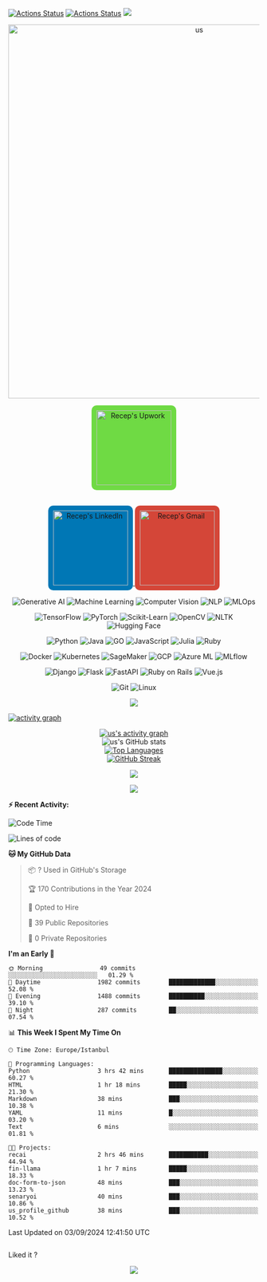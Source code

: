 [![Actions Status](https://github.com/us/us/workflows/wakatime-stats/badge.svg)](https://github.com/us/us/actions)
[![Actions Status](https://github.com/us/us/workflows/update-gh-activity/badge.svg)](https://github.com/us/us/actions)
![](https://visitor-badge.glitch.me/badge?page_id=us.us)
<p align="center">
  <img src="https://socialify.git.ci/us/us/image?font=Source%20Code%20Pro&&name=1&pattern=Plus&theme=Dark" alt="us" width="750" height="750" />
</p>
<p align="center">
  </a>
  <a href="https://www.upwork.com/freelancers/~01b6b5e5b6c1234567">
    <img alt="Recep's Upwork" width="150px" src="https://pics.freeicons.io/uploads/icons/png/21107336441552037048-512.png" style="background-color:#6fda44; padding:10px; border-radius:10px;" />
  </a>
</p>
<p align="center">
  <br/>
  <a href="https://www.linkedin.com/in/recepahmetsaritekin">
    <img alt="Recep's LinkedIn" width="150px" src="https://upload.wikimedia.org/wikipedia/commons/c/ca/LinkedIn_logo_initials.png" style="background-color:#0077B5; padding:10px; border-radius:10px;" />

  <a href="mailto:rahmetsaritekin@gmail.com">
    <img alt="Recep's Gmail" width="150px" src="https://upload.wikimedia.org/wikipedia/commons/4/4e/Gmail_Icon.png" style="background-color:#D44638; padding:10px; border-radius:10px;" />
  </a>
  <br/>
</p>

<p align="center">
  <img alt="Generative AI" src="https://img.shields.io/badge/Generative%20AI-FF5733?style=for-the-badge&logo=artstation&logoColor=white" />
  <img alt="Machine Learning" src="https://img.shields.io/badge/Machine%20Learning-4CAF50?style=for-the-badge&logo=python&logoColor=white" />
  <img alt="Computer Vision" src="https://img.shields.io/badge/Computer%20Vision-2196F3?style=for-the-badge&logo=opencv&logoColor=white" />
  <img alt="NLP" src="https://img.shields.io/badge/NLP-9C27B0?style=for-the-badge&logo=natural-language-processing&logoColor=white" />
  <img alt="MLOps" src="https://img.shields.io/badge/MLOps-FF9800?style=for-the-badge&logo=docker&logoColor=white" />
</p>
<p align="center">
  <img alt="TensorFlow" src="https://img.shields.io/badge/TensorFlow-FF6F00?style=for-the-badge&logo=tensorflow&logoColor=white" />
  <img alt="PyTorch" src="https://img.shields.io/badge/PyTorch-EE4C2C?style=for-the-badge&logo=pytorch&logoColor=white" />
  <img alt="Scikit-Learn" src="https://img.shields.io/badge/Scikit%20Learn-F7931E?style=for-the-badge&logo=scikit-learn&logoColor=white" />
  <img alt="OpenCV" src="https://img.shields.io/badge/OpenCV-5C3EE8?style=for-the-badge&logo=opencv&logoColor=white" />
  <img alt="NLTK" src="https://img.shields.io/badge/NLTK-FF7F50?style=for-the-badge&logo=nltk&logoColor=white" />
  <img alt="Hugging Face" src="https://img.shields.io/badge/Hugging%20Face-FFDBA9?style=for-the-badge&logo=hugging-face&logoColor=black" />
</p>
<p align="center">
  <img alt="Python" src="https://img.shields.io/badge/Python-3776AB?style=for-the-badge&logo=python&logoColor=white" />
  <img alt="Java" src="https://img.shields.io/badge/Java-007396?style=for-the-badge&logo=java&logoColor=white" />
  <img alt="GO" src="https://img.shields.io/badge/Go-00ADD8?style=for-the-badge&logo=go&logoColor=white" />
  <img alt="JavaScript" src="https://img.shields.io/badge/JavaScript-F7DF1E?style=for-the-badge&logo=javascript&logoColor=black" />
  <img alt="Julia" src="https://img.shields.io/badge/Julia-9558B2?style=for-the-badge&logo=julia&logoColor=white" />
  <img alt="Ruby" src="https://img.shields.io/badge/Ruby-CC342D?style=for-the-badge&logo=ruby&logoColor=white" />
</p>
<p align="center">
  <img alt="Docker" src="https://img.shields.io/badge/Docker-46a2f1?style=for-the-badge&logo=docker&logoColor=white" />
  <img alt="Kubernetes" src="https://img.shields.io/badge/Kubernetes-326CE5?style=for-the-badge&logo=kubernetes&logoColor=white" />
  <img alt="SageMaker" src="https://img.shields.io/badge/SageMaker-232F3E?style=for-the-badge&logo=amazon-aws&logoColor=white" />
  <img alt="GCP" src="https://img.shields.io/badge/GCP-4285F4?style=for-the-badge&logo=google-cloud&logoColor=white" />
  <img alt="Azure ML" src="https://img.shields.io/badge/Azure%20ML-0078D4?style=for-the-badge&logo=microsoft-azure&logoColor=white" />
  <img alt="MLflow" src="https://img.shields.io/badge/MLflow-0194E2?style=for-the-badge&logo=mlflow&logoColor=white" />
</p>
<p align="center">
  <img alt="Django" src="https://img.shields.io/badge/Django-092E20?style=for-the-badge&logo=django&logoColor=white" />
  <img alt="Flask" src="https://img.shields.io/badge/Flask-000000?style=for-the-badge&logo=flask&logoColor=white" />
  <img alt="FastAPI" src="https://img.shields.io/badge/FastAPI-009688?style=for-the-badge&logo=fastapi&logoColor=white" />
  <img alt="Ruby on Rails" src="https://img.shields.io/badge/Ruby%20on%20Rails-CC0000?style=for-the-badge&logo=ruby-on-rails&logoColor=white" />
  <img alt="Vue.js" src="https://img.shields.io/badge/Vue.js-4FC08D?style=for-the-badge&logo=vue.js&logoColor=white" />
</p>
<p align="center">
  <img alt="Git" src="https://img.shields.io/badge/Git-F05032?style=for-the-badge&logo=git&logoColor=white" />
  <img alt="Linux" src="https://img.shields.io/badge/Linux-FCC624?style=for-the-badge&logo=linux&logoColor=black" />
</p>
<p align="center">
  <img alig src="https://github-profile-trophy.vercel.app/?username=us&theme=onedark&column=-1" />
</p>

[![activity graph](https://github-readme-activity-graph.vercel.app/graph?username=us&theme=github-dark-dimmed&custom_title=us%20Activity%20Graph&hide_border=true)](https://github.com/ashutosh00710/github-readme-activity-graph)


<p align="center">
  <a href="https://github.com/ashutosh00710/github-readme-activity-graph">
    <img alt="us's activity graph" src="https://github-readme-activity-graph.vercel.app/graph?username=us&theme=github-dark-dimmed&custom_title=us%20Activity%20Graph&hide_border=true" />
  </a>
  <br/>
  <img alt="us's GitHub stats" src="https://github-readme-stats.vercel.app/api?username=us&show_icons=true&title_color=ffc857&icon_color=8ac926&text_color=daf7dc&bg_color=151515&hide=issues&count_private=true&include_all_commits=true" />
  <br/>
  <a href="https://github.com/anuraghazra/github-readme-stats">
    <img alt="Top Languages" src="https://github-readme-stats.vercel.app/api/top-langs/?username=us&layout=compact&text_color=daf7dc&bg_color=151515&hide=css,html,php" />
  </a>
  <br/>
  <a href="https://git.io/streak-stats">
    <img alt="GitHub Streak" src="https://github-readme-streak-stats.herokuapp.com/?user=us&theme=dark" />
  </a>
</p>


<p align="center">
  <img src="https://spotify-github-profile.kittinanx.com/api/view?uid=g1ms5i2iyvgx9ilnwmygth5xq&cover_image=true&theme=default&show_offline=false&background_color=121212&interchange=false&bar_color=53b14f&bar_color_cover=false">
</p>

<p align="center">
  <img src="https://spotify-recently-played-readme.vercel.app/api?user=g1ms5i2iyvgx9ilnwmygth5xq">
</p>


**:zap: Recent Activity:**

<!--START_SECTION:activity-->

<!--END_SECTION:activity-->

<!--START_SECTION:waka-->
![Code Time](http://img.shields.io/badge/Code%20Time-7%20hrs%202%20mins-blue)

![Lines of code](https://img.shields.io/badge/From%20Hello%20World%20I%27ve%20Written-2.4%20million%20lines%20of%20code-blue)

**🐱 My GitHub Data** 

> 📦 ? Used in GitHub's Storage 
 > 
> 🏆 170 Contributions in the Year 2024
 > 
> 💼 Opted to Hire
 > 
> 📜 39 Public Repositories 
 > 
> 🔑 0 Private Repositories 
 > 
**I'm an Early 🐤** 

```text
🌞 Morning                49 commits          ░░░░░░░░░░░░░░░░░░░░░░░░░   01.29 % 
🌆 Daytime                1982 commits        █████████████░░░░░░░░░░░░   52.08 % 
🌃 Evening                1488 commits        ██████████░░░░░░░░░░░░░░░   39.10 % 
🌙 Night                  287 commits         ██░░░░░░░░░░░░░░░░░░░░░░░   07.54 % 
```


📊 **This Week I Spent My Time On** 

```text
🕑︎ Time Zone: Europe/Istanbul

💬 Programming Languages: 
Python                   3 hrs 42 mins       ███████████████░░░░░░░░░░   60.27 % 
HTML                     1 hr 18 mins        █████░░░░░░░░░░░░░░░░░░░░   21.30 % 
Markdown                 38 mins             ███░░░░░░░░░░░░░░░░░░░░░░   10.38 % 
YAML                     11 mins             █░░░░░░░░░░░░░░░░░░░░░░░░   03.20 % 
Text                     6 mins              ░░░░░░░░░░░░░░░░░░░░░░░░░   01.81 % 

🐱‍💻 Projects: 
recai                    2 hrs 46 mins       ███████████░░░░░░░░░░░░░░   44.94 % 
fin-llama                1 hr 7 mins         █████░░░░░░░░░░░░░░░░░░░░   18.33 % 
doc-form-to-json         48 mins             ███░░░░░░░░░░░░░░░░░░░░░░   13.23 % 
senaryoi                 40 mins             ███░░░░░░░░░░░░░░░░░░░░░░   10.86 % 
us_profile_github        38 mins             ███░░░░░░░░░░░░░░░░░░░░░░   10.52 % 
```


 Last Updated on 03/09/2024 12:41:50 UTC
<!--END_SECTION:waka-->

<!--START_SECTION:waka-simple-->

```text

```

<!--END_SECTION:waka-simple-->

Liked it ?

<p align="center">
  <img src="https://capsule-render.vercel.app/api?type=waving&color=gradient&height=60&section=footer"/>
</p>
